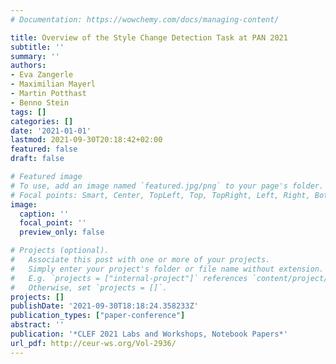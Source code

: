 ```yaml
---
# Documentation: https://wowchemy.com/docs/managing-content/

title: Overview of the Style Change Detection Task at PAN 2021
subtitle: ''
summary: ''
authors:
- Eva Zangerle
- Maximilian Mayerl
- Martin Potthast
- Benno Stein
tags: []
categories: []
date: '2021-01-01'
lastmod: 2021-09-30T20:18:42+02:00
featured: false
draft: false

# Featured image
# To use, add an image named `featured.jpg/png` to your page's folder.
# Focal points: Smart, Center, TopLeft, Top, TopRight, Left, Right, BottomLeft, Bottom, BottomRight.
image:
  caption: ''
  focal_point: ''
  preview_only: false

# Projects (optional).
#   Associate this post with one or more of your projects.
#   Simply enter your project's folder or file name without extension.
#   E.g. `projects = ["internal-project"]` references `content/project/deep-learning/index.md`.
#   Otherwise, set `projects = []`.
projects: []
publishDate: '2021-09-30T18:18:24.358233Z'
publication_types: ["paper-conference"]
abstract: ''
publication: '*CLEF 2021 Labs and Workshops, Notebook Papers*'
url_pdf: http://ceur-ws.org/Vol-2936/
---
```

